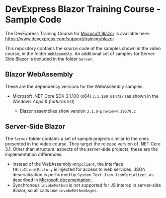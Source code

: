# DevExpress Blazor Training Course - Sample Code

The DevExpress Training Course for [Microsoft Blazor](https://docs.microsoft.com/en-us/aspnet/core/client-side/spa/blazor/?view=aspnetcore-3.0) is available here: https://www.devexpress.com/support/training/blazor

This repository contains the source code of the samples shown in the video course, in the folder `WebAssembly`. An additional set of samples for Server-Side Blazor is included in the folder `Server`.

## Blazor WebAssembly

These are the dependency versions for the WebAssembly samples:

- Microsoft .NET Core SDK 3.1.100 (x64) `3.1.100.014727` (as shown in the Windows _Apps & features_ list)

  - Blazor assemblies show version `3.1.0-preview4.19579.2`

## Server-Side Blazor

The `Server` folder contains a set of sample projects similar to the ones presented in the video course. They target the release version of .NET Core 3.1. Other than structural aspects of the server-side projects, these are the implementation differences:

- Instead of the WebAssembly `HttpClient`, the interface `IHttpClientFactory` is injected for access to web services. JSON deserialization is performed by `System.Text.Json.JsonSerializer`, as described in [Microsoft documentation](https://docs.microsoft.com/en-us/aspnet/core/fundamentals/http-requests?view=aspnetcore-3.0).
- Synchronous `invokeMethod` is not supported for JS interop in server-side Blazor, so all calls use `invokeMethodAsync`.

